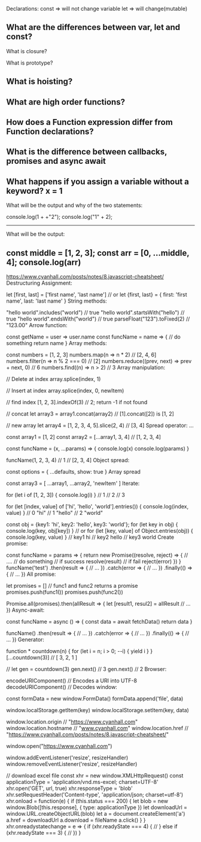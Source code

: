Declarations:
    const => will not change variable
    let => will change(mutable)




What are the differences between var, let and const?
------------------------------------------------------------------------------------------------------------------------------------------------------------
What is closure?

What is prototype?

What is hoisting?
------------------------------------------------------------------------------------------------------------------------------------------------------------
What are high order functions?
------------------------------------------------------------------------------------------------------------------------------------------------------------
How does a Function expression differ from Function declarations?
------------------------------------------------------------------------------------------------------------------------------------------------------------
What is the difference between callbacks, promises and async await
------------------------------------------------------------------------------------------------------------------------------------------------------------
What happens if you assign a variable without a keyword?
x = 1
------------------------------------------------------------------------------------------------------------------------------------------------------------

What will be the output and why of the two statements:

console.log(1 + +"2");
console.log("1" +  2);

------------------------------------------------------------------------------------------------------------------------------------------------------------
What will be the output:

const middle = [1, 2, 3];
const arr = [0, ...middle, 4];
console.log(arr)
------------------------------------------------------------------------------------------------------------------------------------------------------------


https://www.cyanhall.com/posts/notes/8.javascript-cheatsheet/
Destructuring Assignment:

let [first, last] = ['first name', 'last name']
// or
let {first, last} = {
  first: 'first name',
  last: 'last name'
}
String methods:

"hello world".includes("world") // true
"hello world".startsWith("hello") // true
"hello world".endsWith("world") // true
parseFloat("123").toFixed(2) // "123.00"
Arrow function:

const getName = user => user.name
const funcName = name => {
  // do something
  return name
}
Array methods:

const numbers = [1, 2, 3]
numbers.map(n => n * 2) // [2, 4, 6]
numbers.filter(n => n % 2 === 0) // [2]
numbers.reduce((prev, next) => prev + next, 0) // 6
numbers.find((n) => n > 2) // 3
Array manipulation:

// Delete at index
array.splice(index, 1)

// Insert at index
array.splice(index, 0, newItem)

// find index
[1, 2, 3].indexOf(3) // 2; return -1 if not found

// concat
let array3 = array1.concat(array2) // [1].concat([2]) is [1, 2]

// new array
let array4 = [1, 2, 3, 4, 5].slice(2, 4) // [3, 4]
Spread operator: ...

const array1 = [1, 2]
const array2 = [...array1, 3, 4] // [1, 2, 3, 4]

const funcName = (x, ...params) => {
  console.log(x)
  console.log(params)
}

funcName(1, 2, 3, 4)
// 1
// [2, 3, 4]
Object spread:

const options = {
  ...defaults,
  show: true
}
Array spread

const array3 = [
  ...array1,
  ...array2,
  'newItem'
]
Iterate:

for (let i of [1, 2, 3]) {
  console.log(i)
}
// 1
// 2
// 3

for (let [index, value] of ['hi', 'hello', 'world'].entries()) {
  console.log(index, value)
}
// 0 "hi"
// 1 "hello"
// 2 "world"

const obj = {key1: 'hi', key2: 'hello', key3: 'world'};
for (let key in obj) {
  console.log(key, obj[key])
}
// or
for (let [key, value] of Object.entries(obj)) {
  console.log(key, value)
}
// key1 hi
// key2 hello
// key3 world
Create promise:

const funcName = params => {
  return new Promise((resolve, reject) => {
    // ....
    // do something
    // if success
    resolve(result)
    // if fail
    reject(error)
  })
}
funcName('test')
  .then(result => {
    // ...
  })
  .catch(error => {
    // ...
  })
  .finally(() => {
    // ...
  })
All promise:

let promises = []
// func1 and func2 returns a promise
promises.push(func1())
promises.push(func2())

Promise.all(promises).then(allResult => {
  let [result1, resul2] = allResult
  // ...
})
Async-await:

const funcName = async () => {
  const data = await fetchData()
  return data
}

funcName()
  .then(result => {
    // ...
  })
  .catch(error => {
    // ...
  })
  .finally(() => {
    // ...
  })
Generator:

function * countdown(n) {
  for (let i = n; i > 0; --i) {
    yield i
  }
}
[...countdown(3)] // [ 3, 2, 1 ]

//
let gen = countdown(3)
gen.next() // 3
gen.next() // 2
Browser:

encodeURIComponent() // Encodes a URI into UTF-8
decodeURIComponent() // Decodes
window:

const formData = new window.FormData()
formData.append('file', data)

window.localStorage.getItem(key)
window.localStorage.setItem(key, data)

window.location.origin // "https://www.cyanhall.com"
window.location.hostname // "www.cyanhall.com"
window.location.href // "https://www.cyanhall.com/posts/notes/8.javascript-cheatsheet/"

window.open("https://www.cyanhall.com")

window.addEventListener('resize', resizeHandler)
window.removeEventListener('resize', resizeHandler)

// download excel file
const xhr = new window.XMLHttpRequest()
const applicationType = 'application/vnd.ms-excel; charset=UTF-8'
xhr.open('GET', url, true)
xhr.responseType = 'blob'
xhr.setRequestHeader('Content-type', 'application/json; charset=utf-8')
xhr.onload = function(e) {
  if (this.status === 200) {
    let blob = new window.Blob([this.response], { type: applicationType })
    let downloadUrl = window.URL.createObjectURL(blob)
    let a = document.createElement('a')
    a.href = downloadUrl
    a.download = fileName
    a.click()
  }
}
xhr.onreadystatechange = e => {
  if (xhr.readyState === 4) {
    //
  } else if (xhr.readyState === 3) {
    //
  })
}
